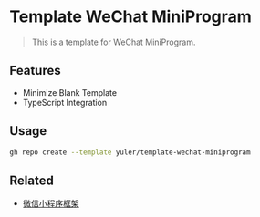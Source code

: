 # Template WeChat MiniProgram

> This is a template for WeChat MiniProgram.

## Features

- Minimize Blank Template
- TypeScript Integration

## Usage

```bash
gh repo create --template yuler/template-wechat-miniprogram
```

## Related

- [微信小程序框架](https://developers.weixin.qq.com/miniprogram/dev/framework)
